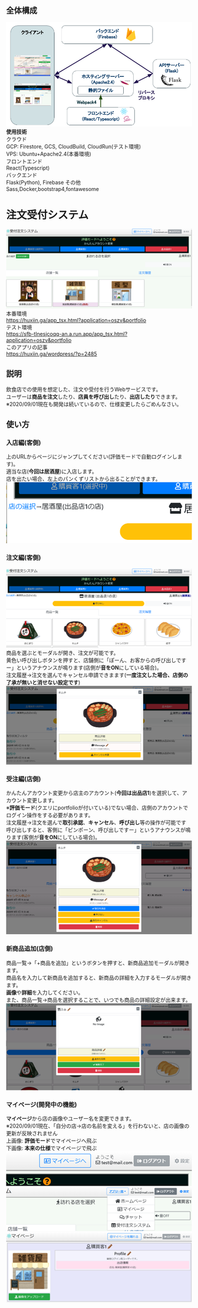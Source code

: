 ## 全体構成
![1](https://github.com/jSm449g4d/PF_apps/blob/master/assets/sikumi.png)  
**使用技術**  
クラウド  
 GCP: Firestore, GCS, CloudBuild, CloudRun(テスト環境)  
 VPS: Ubuntu+Apache2.4(本番環境)  
フロントエンド  
 React(Typescript)  
バックエンド  
 Flask(Python), Firebase
その他  
 Sass,Docker,bootstrap4,fontawesome

# 注文受付システム  
![2](https://github.com/jSm449g4d/PF_apps/blob/master/assets/oszv_front.png)  
本番環境   
https://huxiin.ga/app_tsx.html?application=oszv&portfolio  
テスト環境  
https://sfb-tlnesjcoqq-an.a.run.app/app_tsx.html?application=oszv&portfolio  
このアプリの記事  
https://huxiin.ga/wordpress/?p=2485  
## 説明  
飲食店での使用を想定した、注文や受付を行うWebサービスです。  
ユーザーは**商品を注文**したり、**店員を呼び出し**たり、**出店したり**できます。  
※2020/09/01現在も開発は続いているので、仕様変更したらごめんなさい。  
## 使い方  
### 入店編(客側)  
上のURLからページにジャンプしてください(評価モードで自動ログインします)。  
適当な店(**今回は居酒屋**)に入店します。  
店を出たい場合、左上のパンくずリストから出ることができます。  
![7](https://github.com/jSm449g4d/PF_apps/blob/master/assets/oszv_pan.png)  
### 注文編(客側)  
![3](https://github.com/jSm449g4d/PF_apps/blob/master/assets/oszv_inned.png)  
商品を選ぶとモーダルが開き、注文が可能です。  
黄色い呼び出しボタンを押すと、店舗側に「ぽーん、お客からの呼び出しですー」というアナウンスが鳴ります(店側が**音をON**にしている場合)。  
注文履歴→注文を選んでキャンセル申請できまます(**一度注文した場合、店側の了承が無いと消せない設定です**)  
![4](https://github.com/jSm449g4d/PF_apps/blob/master/assets/oszv_ordering.png)  
### 受注編(店側)  
かんたんアカウント変更から店主のアカウント(**今回は出品店1**)を選択して、アカウント変更します。  
※**評価モード**(クエリにportfolioが付いている)でない場合、店側のアカウントでログイン操作をする必要があります。  
注文履歴→注文を選んで**取引承認**、**キャンセル**、**呼び出し**等の操作が可能です  
呼び出しすると、客側に「ピンポーン、呼び出しですー」というアナウンスが鳴ります(客側が**音をON**にしている場合)。 
![5](https://github.com/jSm449g4d/PF_apps/blob/master/assets/oszv_ordered.png)  
### 新商品追加(店側)  
商品一覧→「+商品を追加」というボタンを押すと、新商品追加モーダルが開きます。  
商品名を入力して新商品を追加すると、新商品の詳細を入力するモーダルが開きます。  
**画像**や**詳細**を入力してください。  
また、商品一覧→商品を選択することで、いつでも商品の詳細設定が出来ます。  
![6](https://github.com/jSm449g4d/PF_apps/blob/master/assets/oszv_additem.png)  
### マイページ(開発中の機能)  
**マイページ**から店の画像やユーザー名を変更できます。  
※2020/09/01現在、「自分の店→店の名前を変える」を行わないと、店の画像の更新が反映されません  
上画像: **評価モード**でマイページへ飛ぶ  
下画像: **本来の仕様**でマイページで飛ぶ  
![8](https://github.com/jSm449g4d/PF_apps/blob/master/assets/oszv_maiA.png)  
![9](https://github.com/jSm449g4d/PF_apps/blob/master/assets/oszv_maiB.png)  
![10](https://github.com/jSm449g4d/PF_apps/blob/master/assets/oszv_maiDa.png)  

